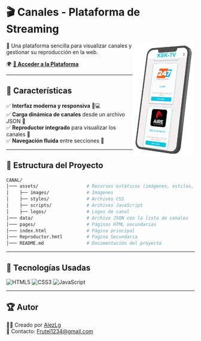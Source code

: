 # 🎬 **Canales - Plataforma de Streaming**  

<img src="https://github.com/AlezLg/KSK-TV/blob/main/assents/img/CELU.png?raw=true" height="300px" align="right">

📡 Una plataforma sencilla para visualizar canales y gestionar su reproducción en la web.  

🌍 **[🔗 Acceder a la Plataforma](https://ksk-tv.netlify.app)**  



---

## 🚀 **Características**  

✅ **Interfaz moderna y responsiva** 📱💻  
✅ **Carga dinámica de canales** desde un archivo JSON 📂  
✅ **Reproductor integrado** para visualizar los canales 🎥  
✅ **Navegación fluida** entre secciones 🔄  

---

## 📂 **Estructura del Proyecto**  

```bash
CANAL/
│─── assets/                  # Recursos estáticos (imágenes, estilos, scripts)
│    ├── images/              # Imágenes
│    ├── styles/              # Archivos CSS
│    ├── scripts/             # Archivos JavaScript
│    ├── logos/               # Logos de canal
│─── data/                    # Archivo JSON con la lista de canales
│─── pages/                   # Páginas HTML secundarias
│─── index.html               # Página principal
│─── Reproductor.hmtl         # Pagina Secundaria
│─── README.md                # Documentación del proyecto

```
---

## 🔧 **Tecnologías Usadas**  

![HTML5](https://img.shields.io/badge/HTML5-E34F26?style=for-the-badge&logo=html5&logoColor=white) 
![CSS3](https://img.shields.io/badge/CSS3-1572B6?style=for-the-badge&logo=css3&logoColor=white)
![JavaScript](https://img.shields.io/badge/JavaScript-F7DF1E?style=for-the-badge&logo=javascript&logoColor=black)  

---



## 🏆 **Autor**  

👨‍💻 Creado por [AlezLg](https://github.com/AlezLg)  
📧 Contacto: [Frutel1234@gmail.com](Frutel1234@gmail.com)  
